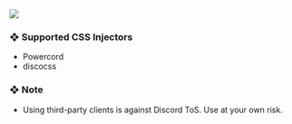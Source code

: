 <img src="https://img.kizu.cf/u/JepfZ4z.png">

### ❖ Supported CSS Injectors

   * Powercord
   * discocss

### ❖ Note

   * Using third-party clients is against Discord ToS. Use at your own risk. 
